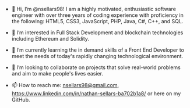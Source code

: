 - 👋 Hi, I’m @nsellars98! I am a highly motivated, enthusiastic software engineer with over three years of coding experience with proficiency in the following: HTML5, CSS3, JavaScript, PHP, Java, C#, C++, and SQL.

- 👀 I’m interested in Full Stack Development and blockchain technologies including Ethereum and Solidity.
- 🌱 I’m currently learning the in demand skills of a Front End Developer to meet the needs of today's rapidly changing technological environment.
- 💞️ I’m looking to collaborate on projects that solve real-world problems and aim to make people's lives easier.
- 📫 How to reach me: nsellars98@gmail.com, https://www.linkedin.com/in/nathan-sellars-ba702b1a8/ or here on my GitHub.
